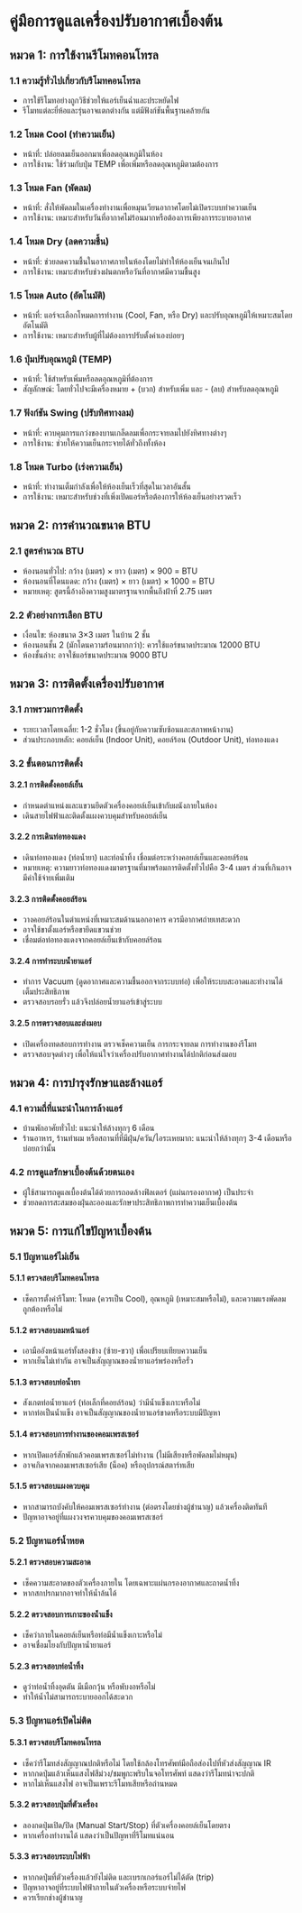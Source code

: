 # คู่มือการดูแลเครื่องปรับอากาศเบื้องต้น

## หมวด 1: การใช้งานรีโมทคอนโทรล

### 1.1 ความรู้ทั่วไปเกี่ยวกับรีโมทคอนโทรล
- การใช้รีโมทอย่างถูกวิธีช่วยให้แอร์เย็นฉ่ำและประหยัดไฟ
- รีโมทแต่ละยี่ห้อและรุ่นอาจแตกต่างกัน แต่มีฟังก์ชันพื้นฐานคล้ายกัน

### 1.2 โหมด Cool (ทำความเย็น)
- หน้าที่: ปล่อยลมเย็นออกมาเพื่อลดอุณหภูมิในห้อง
- การใช้งาน: ใช้ร่วมกับปุ่ม TEMP เพื่อเพิ่มหรือลดอุณหภูมิตามต้องการ

### 1.3 โหมด Fan (พัดลม)
- หน้าที่: สั่งให้พัดลมในเครื่องทำงานเพื่อหมุนเวียนอากาศโดยไม่เปิดระบบทำความเย็น
- การใช้งาน: เหมาะสำหรับวันที่อากาศไม่ร้อนมากหรือต้องการเพียงการระบายอากาศ

### 1.4 โหมด Dry (ลดความชื้น)
- หน้าที่: ช่วยลดความชื้นในอากาศภายในห้องโดยไม่ทำให้ห้องเย็นจนเกินไป
- การใช้งาน: เหมาะสำหรับช่วงฝนตกหรือวันที่อากาศมีความชื้นสูง

### 1.5 โหมด Auto (อัตโนมัติ)
- หน้าที่: แอร์จะเลือกโหมดการทำงาน (Cool, Fan, หรือ Dry) และปรับอุณหภูมิให้เหมาะสมโดยอัตโนมัติ
- การใช้งาน: เหมาะสำหรับผู้ที่ไม่ต้องการปรับตั้งค่าเองบ่อยๆ

### 1.6 ปุ่มปรับอุณหภูมิ (TEMP)
- หน้าที่: ใช้สำหรับเพิ่มหรือลดอุณหภูมิที่ต้องการ
- สัญลักษณ์: โดยทั่วไปจะมีเครื่องหมาย + (บวก) สำหรับเพิ่ม และ - (ลบ) สำหรับลดอุณหภูมิ

### 1.7 ฟังก์ชัน Swing (ปรับทิศทางลม)
- หน้าที่: ควบคุมการแกว่งของบานเกล็ดลมเพื่อกระจายลมไปยังทิศทางต่างๆ
- การใช้งาน: ช่วยให้ความเย็นกระจายได้ทั่วถึงทั้งห้อง

### 1.8 โหมด Turbo (เร่งความเย็น)
- หน้าที่: ทำงานเต็มกำลังเพื่อให้ห้องเย็นเร็วที่สุดในเวลาอันสั้น
- การใช้งาน: เหมาะสำหรับช่วงที่เพิ่งเปิดแอร์หรือต้องการให้ห้องเย็นอย่างรวดเร็ว

## หมวด 2: การคำนวณขนาด BTU

### 2.1 สูตรคำนวณ BTU
- ห้องนอนทั่วไป: กว้าง (เมตร) × ยาว (เมตร) × 900 = BTU
- ห้องนอนที่โดนแดด: กว้าง (เมตร) × ยาว (เมตร) × 1000 = BTU
- หมายเหตุ: สูตรนี้อ้างอิงความสูงมาตรฐานจากพื้นถึงฝ้าที่ 2.75 เมตร

### 2.2 ตัวอย่างการเลือก BTU
- เงื่อนไข: ห้องขนาด 3×3 เมตร ในบ้าน 2 ชั้น
- ห้องนอนชั้น 2 (มักโดนความร้อนมากกว่า): ควรใช้แอร์ขนาดประมาณ 12000 BTU
- ห้องชั้นล่าง: อาจใช้แอร์ขนาดประมาณ 9000 BTU

## หมวด 3: การติดตั้งเครื่องปรับอากาศ

### 3.1 ภาพรวมการติดตั้ง
- ระยะเวลาโดยเฉลี่ย: 1-2 ชั่วโมง (ขึ้นอยู่กับความซับซ้อนและสภาพหน้างาน)
- ส่วนประกอบหลัก: คอยล์เย็น (Indoor Unit), คอยล์ร้อน (Outdoor Unit), ท่อทองแดง

### 3.2 ขั้นตอนการติดตั้ง

#### 3.2.1 การติดตั้งคอยล์เย็น
- กำหนดตำแหน่งและแขวนยึดตัวเครื่องคอยล์เย็นเข้ากับผนังภายในห้อง
- เดินสายไฟฟ้าและติดตั้งแผงควบคุมสำหรับคอยล์เย็น

#### 3.2.2 การเดินท่อทองแดง
- เดินท่อทองแดง (ท่อน้ำยา) และท่อน้ำทิ้ง เชื่อมต่อระหว่างคอยล์เย็นและคอยล์ร้อน
- หมายเหตุ: ความยาวท่อทองแดงมาตรฐานที่มาพร้อมการติดตั้งทั่วไปคือ 3-4 เมตร ส่วนที่เกินอาจมีค่าใช้จ่ายเพิ่มเติม

#### 3.2.3 การติดตั้งคอยล์ร้อน
- วางคอยล์ร้อนในตำแหน่งที่เหมาะสมด้านนอกอาคาร ควรมีอากาศถ่ายเทสะดวก
- อาจใช้ขาตั้งแอร์หรือขายึดแขวนช่วย
- เชื่อมต่อท่อทองแดงจากคอยล์เย็นเข้ากับคอยล์ร้อน

#### 3.2.4 การทำระบบน้ำยาแอร์
- ทำการ Vacuum (ดูดอากาศและความชื้นออกจากระบบท่อ) เพื่อให้ระบบสะอาดและทำงานได้เต็มประสิทธิภาพ
- ตรวจสอบรอยรั่ว แล้วจึงปล่อยน้ำยาแอร์เข้าสู่ระบบ

#### 3.2.5 การตรวจสอบและส่งมอบ
- เปิดเครื่องทดสอบการทำงาน ตรวจเช็คความเย็น การกระจายลม การทำงานของรีโมท
- ตรวจสอบจุดต่างๆ เพื่อให้แน่ใจว่าเครื่องปรับอากาศทำงานได้ปกติก่อนส่งมอบ

## หมวด 4: การบำรุงรักษาและล้างแอร์

### 4.1 ความถี่ที่แนะนำในการล้างแอร์
- บ้านพักอาศัยทั่วไป: แนะนำให้ล้างทุกๆ 6 เดือน
- ร้านอาหาร, ร้านทำผม หรือสถานที่ที่มีฝุ่น/ควัน/ไอระเหยมาก: แนะนำให้ล้างทุกๆ 3-4 เดือนหรือบ่อยกว่านั้น

### 4.2 การดูแลรักษาเบื้องต้นด้วยตนเอง
- ผู้ใช้สามารถดูแลเบื้องต้นได้ด้วยการถอดล้างฟิลเตอร์ (แผ่นกรองอากาศ) เป็นประจำ
- ช่วยลดการสะสมของฝุ่นละอองและรักษาประสิทธิภาพการทำความเย็นเบื้องต้น

## หมวด 5: การแก้ไขปัญหาเบื้องต้น

### 5.1 ปัญหาแอร์ไม่เย็น

#### 5.1.1 ตรวจสอบรีโมทคอนโทรล
- เช็คการตั้งค่ารีโมท: โหมด (ควรเป็น Cool), อุณหภูมิ (เหมาะสมหรือไม่), และความแรงพัดลมถูกต้องหรือไม่

#### 5.1.2 ตรวจสอบลมหน้าแอร์
- เอามืออังหน้าแอร์ทั้งสองข้าง (ซ้าย-ขวา) เพื่อเปรียบเทียบความเย็น
- หากเย็นไม่เท่ากัน อาจเป็นสัญญาณของน้ำยาแอร์พร่องหรือรั่ว

#### 5.1.3 ตรวจสอบท่อน้ำยา
- สังเกตท่อน้ำยาแอร์ (ท่อเล็กที่คอยล์ร้อน) ว่ามีน้ำแข็งเกาะหรือไม่
- หากท่อเป็นน้ำแข็ง อาจเป็นสัญญาณของน้ำยาแอร์ขาดหรือระบบมีปัญหา

#### 5.1.4 ตรวจสอบการทำงานของคอมเพรสเซอร์
- หากเปิดแอร์สักพักแล้วคอมเพรสเซอร์ไม่ทำงาน (ไม่มีเสียงหรือพัดลมไม่หมุน)
- อาจเกิดจากคอมเพรสเซอร์เสีย (น็อค) หรืออุปกรณ์สตาร์ทเสีย

#### 5.1.5 ตรวจสอบแผงควบคุม
- หากสามารถบังคับให้คอมเพรสเซอร์ทำงาน (ต่อตรงโดยช่างผู้ชำนาญ) แล้วเครื่องติดทันที
- ปัญหาอาจอยู่ที่แผงวงจรควบคุมของคอมเพรสเซอร์

### 5.2 ปัญหาแอร์น้ำหยด

#### 5.2.1 ตรวจสอบความสะอาด
- เช็คความสะอาดของตัวเครื่องภายใน โดยเฉพาะแผ่นกรองอากาศและถาดน้ำทิ้ง
- หากสกปรกมากอาจทำให้น้ำล้นได้

#### 5.2.2 ตรวจสอบการเกาะของน้ำแข็ง
- เช็คว่าภายในคอยล์เย็นหรือท่อมีน้ำแข็งเกาะหรือไม่
- อาจเชื่อมโยงกับปัญหาน้ำยาแอร์

#### 5.2.3 ตรวจสอบท่อน้ำทิ้ง
- ดูว่าท่อน้ำทิ้งอุดตัน มีเมือกวุ้น หรือพับงอหรือไม่
- ทำให้น้ำไม่สามารถระบายออกได้สะดวก

### 5.3 ปัญหาแอร์เปิดไม่ติด

#### 5.3.1 ตรวจสอบรีโมทคอนโทรล
- เช็คว่ารีโมทส่งสัญญาณปกติหรือไม่ โดยใช้กล้องโทรศัพท์มือถือส่องไปที่หัวส่งสัญญาณ IR
- หากกดปุ่มแล้วเห็นแสงไฟสีม่วง/ชมพูกะพริบในจอโทรศัพท์ แสดงว่ารีโมทน่าจะปกติ
- หากไม่เห็นแสงไฟ อาจเป็นเพราะรีโมทเสียหรือถ่านหมด

#### 5.3.2 ตรวจสอบปุ่มที่ตัวเครื่อง
- ลองกดปุ่มเปิด/ปิด (Manual Start/Stop) ที่ตัวเครื่องคอยล์เย็นโดยตรง
- หากเครื่องทำงานได้ แสดงว่าเป็นปัญหาที่รีโมทแน่นอน

#### 5.3.3 ตรวจสอบระบบไฟฟ้า
- หากกดปุ่มที่ตัวเครื่องแล้วยังไม่ติด และเบรกเกอร์แอร์ไม่ได้ตัด (trip)
- ปัญหาอาจอยู่ที่ระบบไฟฟ้าภายในตัวเครื่องหรือระบบจ่ายไฟ
- ควรเรียกช่างผู้ชำนาญ
